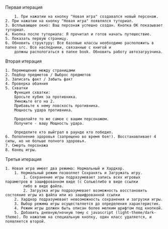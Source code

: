 Первая итерация

        1. При нажатии на кнопку "Новая игра" создавался новый персонаж.
    2. При нажатии на кнопку "Новая игра" появлялся туториал.
    3. Всплывающее окно: Ваш персонаж успешно создан. Кнопка ОК показывает туториал.
    4. Кнопка после туториала: Я прочитал и готов начать путешествие.
    5. Показать первую страницу.
    6. Обновить структуру: Все базовые классы необходимо расположить в папке src. Все наследники, связанные с книгой и
        должны распологаться в папке book. Обновить работу автозагрузчика.

Вторая итерация
    
    1. Перемещение между страницами
    2. Подбор предметов / Выброс предметов
    3. Записать факт / Забыть факт
    4. Проверка обаяния
    5. Схватки
        Функция схватки:
        Бросьте кубик за противника.
        Умножьте его на 2.
        Прибавьте к нему ловскость противника.
        Мощность удара противника.
    
        Проделайте то же самое с вашим персонажем.
        Получите - вашу Мощность удара.
    
        Определите кто выйграл в раунде кто победил.
    6. Пополнение здоровья (запрещено во время боя!). Восстанавливает 4 силы, но не больше полного здоровья.
    7. Смерть персонажа
    8. Конец игры.

Третья итерация 

    1. Новая игра имеет два режима: Нормальный и Хардкор.
        1. Нормальный режим позволяет Сохранять и Загружать игру.
            1. Сохранение игры подразумевает запись всех игровых параметров в зашифрованном виде (с Солью)либо в виде ссылки
            либо в виде файла.
            2. Загрузка игры подразумевает возможность восстановить состояние игры из файла или из зашифрованной ссылки
        2. Хардкор подразумевает невозможность сохранения и загрузки игры.
        3. Выбор режима игры осуществляется до определения характеристик.
        4. Режим игры должен быть описан более мелким шрифтом под кнопкой.
        5. Добавить дневную/ночную тему с javascript (light-theme/dark-theme). По нажатию на специальную кнопку, один класс удаляется, и появляется второй.

